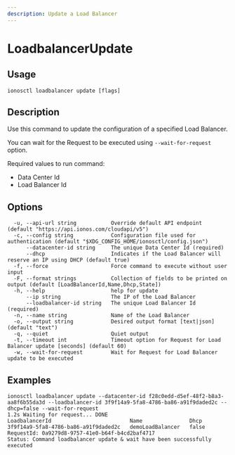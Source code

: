 ```yaml
---
description: Update a Load Balancer
---
```


# LoadbalancerUpdate

## Usage

```text
ionosctl loadbalancer update [flags]
```

## Description

Use this command to update the configuration of a specified Load Balancer.

You can wait for the Request to be executed using `--wait-for-request` option.

Required values to run command:

* Data Center Id
* Load Balancer Id

## Options

```text
  -u, --api-url string           Override default API endpoint (default "https://api.ionos.com/cloudapi/v5")
  -c, --config string            Configuration file used for authentication (default "$XDG_CONFIG_HOME/ionosctl/config.json")
      --datacenter-id string     The unique Data Center Id (required)
      --dhcp                     Indicates if the Load Balancer will reserve an IP using DHCP (default true)
  -f, --force                    Force command to execute without user input
  -F, --format strings           Collection of fields to be printed on output (default [LoadBalancerId,Name,Dhcp,State])
  -h, --help                     help for update
      --ip string                The IP of the Load Balancer
      --loadbalancer-id string   The unique Load Balancer Id (required)
  -n, --name string              Name of the Load Balancer
  -o, --output string            Desired output format [text|json] (default "text")
  -q, --quiet                    Quiet output
  -t, --timeout int              Timeout option for Request for Load Balancer update [seconds] (default 60)
  -w, --wait-for-request         Wait for Request for Load Balancer update to be executed
```

## Examples

```text
ionosctl loadbalancer update --datacenter-id f28c0edd-d5ef-48f2-b8a3-aa8f6b55da3d --loadbalancer-id 3f9f14a9-5fa8-4786-ba86-a91f9daded2c --dhcp=false --wait-for-request
1.2s Waiting for request... DONE
LoadbalancerId                         Name               Dhcp
3f9f14a9-5fa8-4786-ba86-a91f9daded2c   demoLoadBalancer   false
RequestId: 0a9279d8-9757-41e0-b64f-b4cd2baf4717
Status: Command loadbalancer update & wait have been successfully executed
```

